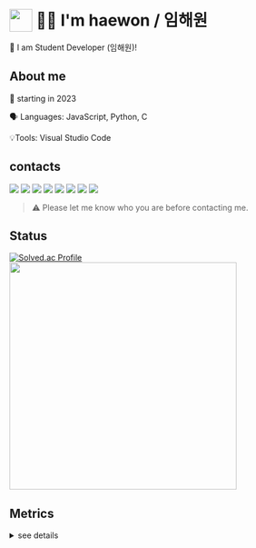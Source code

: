 # <img src="https://www.emojiall.com/images/120/twitter/twemoji-13.0.1/1f1f0-1f1f7.png" width="40px" style="position: relative; top: 10px "/> 🧑‍💻 I'm haewon / 임해원
👋 I am Student Developer (임해원)!
## About me
🎂 starting in 2023

🗣️ Languages: JavaScript, Python, C

💡Tools: Visual Studio Code



## contacts

<a href="https://dev.haewon@gmail.com" target="_blank"><img src="https://img.shields.io/badge/Gmail-d14836?style=flat&logo=gmail&logoColor=f3f3f3"/></a>
<a href="https://www.youtube.com/channel/UCl4Gj1GolNH5_BzeCzQbNFw" target="_blank"><img src="https://img.shields.io/badge/Youtube-FF0000?style=flat&logo=youtube&logoColor=f3f3f3"/></a>
<a href="https://soundcloud.com/dev_haewon" target="_blank"><img src="https://img.shields.io/badge/SoundCloud-FF791A?style=flat&logo=soundcloud&logoColor=f3f3f3"/></a>
<a href="https://www.instagram.com/dev.haewon/" target="_blank"><img src="https://img.shields.io/badge/Instagram-bc4b7b?style=flat&logo=instagram&logoColor=f3f3f3"/></a>
<a href="https://open.spotify.com/user/313eou2gpsgjhchhl46qmisfovum" target="_blank"><img src="https://img.shields.io/badge/Spotify-1DB954?style=flat&logo=spotify&logoColor=f3f3f3"/></a>
<img src="https://img.shields.io/badge/dev.haewon-5865F2?style=flat&logo=discord&logoColor=f3f3f3"/>
<a href="https://www.twitch.tv/breaker77777" target="_blank"><img src="https://img.shields.io/badge/Twitch-9146FF?style=flat&logo=Twitch&logoColor=f3f3f3"/></a>
<a href="https://steamcommunity.com/id/devhaewon" target="_blank"><img src="https://img.shields.io/badge/Steam-272727?style=flag&logo=Steam&logoColor=f3f3f3"/></a>
> ⚠️ Please let me know who you are before contacting me.

## Status
[![Solved.ac Profile](http://mazassumnida.wtf/api/v2/generate_badge?boj=dev_haewon)](https://solved.ac/dev_haewon/)
<img src="https://github-readme-stats.vercel.app/api?username=dev-haewon&show_icons=true&theme=radical" width="400px"/>




## Metrics
<details>
<summary>see details</summary>

![Metrics](https://metrics.lecoq.io/dev-haewon?template=classic&isocalendar=1&languages=1&habits=1&followup=1&people=1&lines=1&notable=1&achievements=1&base=header%2C%20activity%2C%20community%2C%20repositories%2C%20metadata&base.indepth=false&base.hireable=false&base.skip=false&isocalendar=false&isocalendar.duration=half-year&languages=false&languages.limit=8&languages.threshold=0%25&languages.other=false&languages.colors=github&languages.sections=most-used&languages.indepth=false&languages.analysis.timeout=15&languages.analysis.timeout.repositories=7.5&languages.categories=markup%2C%20programming&languages.recent.categories=markup%2C%20programming&languages.recent.load=300&languages.recent.days=14&lines=false&lines.sections=base&lines.repositories.limit=4&lines.history.limit=1&habits=false&habits.from=200&habits.days=14&habits.facts=true&habits.charts=false&habits.charts.type=classic&habits.trim=false&habits.languages.limit=8&habits.languages.threshold=0%25&followup=false&followup.sections=repositories&followup.indepth=false&followup.archived=true&people=false&people.limit=24&people.identicons=false&people.identicons.hide=false&people.size=28&people.types=followers%2C%20following&people.shuffle=false&achievements=false&achievements.threshold=C&achievements.secrets=true&achievements.display=detailed&achievements.limit=0&notable=false&notable.from=organization&notable.repositories=false&notable.indepth=false&notable.types=commit&notable.self=false&config.timezone=Asia%2FSeoul)

</details>
